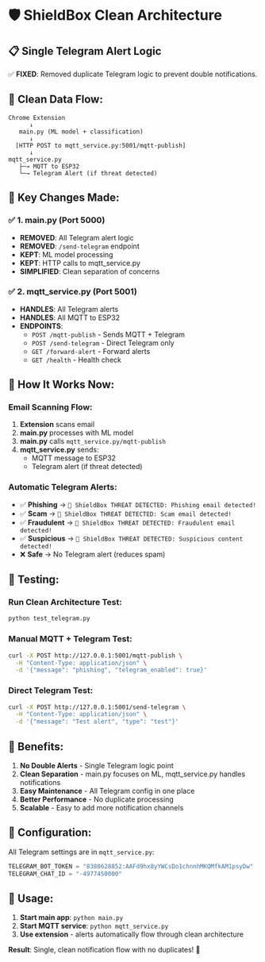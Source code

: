 # 🛡️ ShieldBox Clean Architecture

## 📋 Single Telegram Alert Logic

✅ **FIXED**: Removed duplicate Telegram logic to prevent double notifications.

## 🔄 Clean Data Flow:

```
Chrome Extension
      ↓
   main.py (ML model + classification)
      ↓
  [HTTP POST to mqtt_service.py:5001/mqtt-publish]
      ↓
mqtt_service.py
   ├─→ MQTT to ESP32
   └─→ Telegram Alert (if threat detected)
```

## 🎯 Key Changes Made:

### ✅ 1. main.py (Port 5000)
- **REMOVED**: All Telegram alert logic
- **REMOVED**: `/send-telegram` endpoint 
- **KEPT**: ML model processing
- **KEPT**: HTTP calls to mqtt_service.py
- **SIMPLIFIED**: Clean separation of concerns

### ✅ 2. mqtt_service.py (Port 5001)  
- **HANDLES**: All Telegram alerts
- **HANDLES**: All MQTT to ESP32
- **ENDPOINTS**:
  - `POST /mqtt-publish` - Sends MQTT + Telegram
  - `POST /send-telegram` - Direct Telegram only
  - `GET /forward-alert` - Forward alerts
  - `GET /health` - Health check

## 📡 How It Works Now:

### Email Scanning Flow:
1. **Extension** scans email
2. **main.py** processes with ML model
3. **main.py** calls `mqtt_service.py/mqtt-publish`
4. **mqtt_service.py** sends:
   - MQTT message to ESP32
   - Telegram alert (if threat detected)

### Automatic Telegram Alerts:
- ✅ **Phishing** → `🚨 ShieldBox THREAT DETECTED: Phishing email detected!`
- ✅ **Scam** → `🚨 ShieldBox THREAT DETECTED: Scam email detected!`
- ✅ **Fraudulent** → `🚨 ShieldBox THREAT DETECTED: Fraudulent email detected!`
- ✅ **Suspicious** → `🚨 ShieldBox THREAT DETECTED: Suspicious content detected!`
- ❌ **Safe** → No Telegram alert (reduces spam)

## 🧪 Testing:

### Run Clean Architecture Test:
```bash
python test_telegram.py
```

### Manual MQTT + Telegram Test:
```bash
curl -X POST http://127.0.0.1:5001/mqtt-publish \
  -H "Content-Type: application/json" \
  -d '{"message": "phishing", "telegram_enabled": true}'
```

### Direct Telegram Test:
```bash
curl -X POST http://127.0.0.1:5001/send-telegram \
  -H "Content-Type: application/json" \
  -d '{"message": "Test alert", "type": "test"}'
```

## 🎯 Benefits:

1. **No Double Alerts** - Single Telegram logic point
2. **Clean Separation** - main.py focuses on ML, mqtt_service.py handles notifications  
3. **Easy Maintenance** - All Telegram config in one place
4. **Better Performance** - No duplicate processing
5. **Scalable** - Easy to add more notification channels

## 🔧 Configuration:

All Telegram settings are in `mqtt_service.py`:
```python
TELEGRAM_BOT_TOKEN = "8380628852:AAFd9hx8yYWCsDo1chnnhMKQMfkAM1psyDw"
TELEGRAM_CHAT_ID = "-4977450000"
```

## 🚀 Usage:

1. **Start main app**: `python main.py`
2. **Start MQTT service**: `python mqtt_service.py`
3. **Use extension** - alerts automatically flow through clean architecture

**Result**: Single, clean notification flow with no duplicates! 🎯
